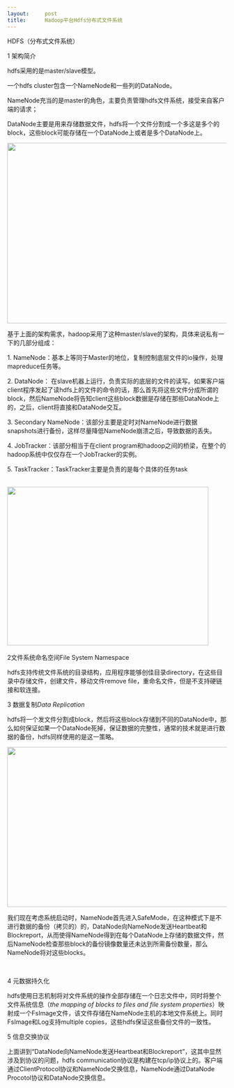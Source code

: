 ```yaml
---
layout:     post
title:      Hadoop平台Hdfs分布式文件系统
---
```

<div id="article_content" class="article_content clearfix csdn-tracking-statistics" data-pid="blog" data-mod="popu_307" data-dsm="post">
								            <link rel="stylesheet" href="https://csdnimg.cn/release/phoenix/template/css/ck_htmledit_views-f76675cdea.css">
						<div class="htmledit_views" id="content_views">
                
<p>HDFS（分布式文件系统）</p>
<p></p>
<p>1 架构简介</p>
<p>hdfs采用的是master/slave模型。</p>
<p>一个hdfs cluster包含一个NameNode和一些列的DataNode。</p>
<p>NameNode充当的是master的角色，主要负责管理hdfs文件系统，接受来自客户端的请求；</p>
<p>DataNode主要是用来存储数据文件，hdfs将一个文件分割成一个多这是多个的block，这些block可能存储在一个DataNode上或者是多个DataNode上。</p>
<p><img src="http://images.cnblogs.com/cnblogs_com/xuqiang/hadoop/hdfsarchitecture.gif" alt="" height="414" width="600"><br></p>
<p>基于上面的架构需求，hadoop采用了这种master/slave的架构，具体来说私有一下的几部分组成：</p>
<p>1. NameNode：基本上等同于Master的地位，复制控制底层文件的io操作，处理mapreduce任务等。</p>
<p>2. DataNode： 在slave机器上运行，负责实际的底层的文件的读写。如果客户端client程序发起了读hdfs上的文件的命令的话，那么首先将这些文件分成所谓的block，然后NameNode将告知client这些block数据是存储在那些DataNode上的，之后，client将直接和DataNode交互。</p>
<p>3. Secondary NameNode：该部分主要是定时对NameNode进行数据snapshots进行备份，这样尽量降低NameNode崩溃之后，导致数据的丢失。</p>
<p>4. JobTracker：该部分相当于在client program和hadoop之间的桥梁，在整个的hadoop系统中仅仅存在一个JobTracker的实例。<br></p>
<p>5. TaskTracker：TaskTracker主要是负责的是每个具体的任务task<br><br></p>
<p><img src="http://images.cnblogs.com/cnblogs_com/xuqiang/hadoop/hadoop_jobtracker_arch.png" alt="" height="364" width="462"> </p>
<p>2文件系统命名空间File System Namespace</p>
<p>hdfs支持传统文件系统的目录结构，应用程序能够创佳目录directory，在这些目录中存储文件，创建文件，移动文件remove file，重命名文件，但是不支持硬链接和软连接。 </p>
<p>3 数据复制<em>Data Replication</em></p>
<p>hdfs将一个发文件分割成block，然后将这些block存储到不同的DataNode中，那么如何保证如果一个DataNode死掉，保证数据的完整性，通常的技术就是进行数据的备份，hdfs同样使用的是这一策略。</p>
<p><img src="http://images.cnblogs.com/cnblogs_com/xuqiang/hadoop/hdfsdatanodes.gif" alt="" height="367" width="600"><br></p>
<div style="display:inline-block;">
<div>我们现在考虑系统启动时，NameNode首先进入SafeMode，在这种模式下是不进行数据的备份（拷贝的）的，DataNode向NameNode发送Heartbeat和Blockreport，从而使得NameNode得到在每个DataNode上存储的数据文件，然后NameNode检查那些block的备份镜像数量还未达到所需备份数量，那么NameNode将对这些blocks。</div>
</div>
<p><br></p>
<p>4 元数据持久化</p>
<p>hdfs使用日志机制将对文件系统的操作全部存储在一个日志文件中，同时将整个文件系统信息（<em>the mapping of blocks to files and file system properties</em>）映射成一个FsImage文件，该文件存储在NameNode主机的本地文件系统上。同时FsImage和Log支持multiple copies，这些hdfs保证这些备份文件的一致性。</p>
<p>5 信息交换协议</p>
<p>上面讲到“DataNode向NameNode发送Heartbeat和Blockreport”，这其中显然涉及到协议的问题，hdfs communication协议是构建在tcp/ip协议上的。客户端通过ClientProtocol协议和NameNode交换信息，NameNode通过DataNode Procotol协议和DataNode交换信息。</p>
<br><br>            </div>
                </div>